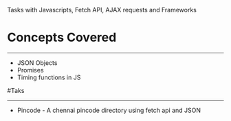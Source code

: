 Tasks with Javascripts, Fetch API, AJAX requests and Frameworks

  # __Concepts Covered__
  <hr>
  
 * JSON Objects
 * Promises
 * Timing functions in JS
 
 #Taks
 
 <hr>
 
  * Pincode - A chennai pincode directory using fetch api and JSON
 
